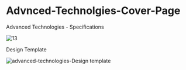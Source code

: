 # Advnced-Technolgies-Cover-Page
Advanced Technologies - Specifications





![13](https://github.com/ra-ghava/Advnced-Technolgies-Cover-Page/assets/146189602/02faad6f-29d8-45b4-b49c-4add7960274a)







Design Template 








![advanced-technologies-Design template](https://github.com/ra-ghava/Advnced-Technolgies-Cover-Page/assets/146189602/044a2a71-f228-4dad-b38f-b3f07498e10c)

















